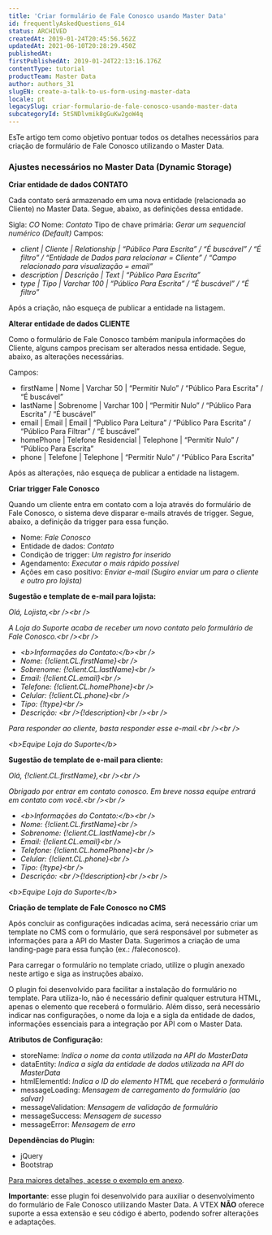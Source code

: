 ```yaml
---
title: 'Criar formulário de Fale Conosco usando Master Data'
id: frequentlyAskedQuestions_614
status: ARCHIVED
createdAt: 2019-01-24T20:45:56.562Z
updatedAt: 2021-06-10T20:28:29.450Z
publishedAt: 
firstPublishedAt: 2019-01-24T22:13:16.176Z
contentType: tutorial
productTeam: Master Data
author: authors_31
slugEN: create-a-talk-to-us-form-using-master-data
locale: pt
legacySlug: criar-formulario-de-fale-conosco-usando-master-data
subcategoryId: 5tSNDlvmik8gGuKw2goW4q
---
```


EsTe artigo tem como objetivo pontuar todos os detalhes necessários para criação de formulário de Fale Conosco utilizando o Master Data.

### Ajustes necessários no Master Data (Dynamic Storage)

**Criar entidade de dados CONTATO**

Cada contato será armazenado em uma nova entidade (relacionada ao Cliente) no Master Data. Segue, abaixo, as definições dessa entidade.

Sigla: _CO_
Nome: _Contato_
Tipo de chave primária: _Gerar um sequencial numérico (Default)_
Campos:

- _client | Cliente | Relationship | &#8220;Público Para Escrita&#8221; / &#8220;É buscável&#8221; / &#8220;É filtro&#8221; / &#8220;Entidade de Dados para relacionar = Cliente&#8221; / &#8220;Campo relacionado para visualização = email&#8221;_
- _description | Descrição | Text | &#8220;Público Para Escrita&#8221;_
- _type | Tipo | Varchar 100 | &#8220;Público Para Escrita&#8221; / &#8220;É buscável&#8221; / &#8220;É filtro&#8221;_

Após a criação, não esqueça de publicar a entidade na listagem.

**Alterar entidade de dados CLIENTE**

Como o formulário de Fale Conosco também manipula informações do Cliente, alguns campos precisam ser alterados nessa entidade. Segue, abaixo, as alterações necessárias.

Campos:

- firstName | Nome | Varchar 50 | &#8220;Permitir Nulo&#8221; / &#8220;Público Para Escrita&#8221; / &#8220;É buscável&#8221;
- lastName | Sobrenome | Varchar 100 | &#8220;Permitir Nulo&#8221; / &#8220;Público Para Escrita&#8221; / &#8220;É buscável&#8221;
- email | Email | Email | &#8220;Publico Para Leitura&#8221; / &#8220;Público Para Escrita&#8221; / &#8220;Público Para Filtrar&#8221; / &#8220;É buscável&#8221;
- homePhone | Telefone Residencial | Telephone | &#8220;Permitir Nulo&#8221; / &#8220;Público Para Escrita&#8221;
- phone | Telefone | Telephone | &#8220;Permitir Nulo&#8221; / &#8220;Público Para Escrita&#8221;

Após as alterações, não esqueça de publicar a entidade na listagem.

**Criar trigger Fale Conosco**

Quando um cliente entra em contato com a loja através do formulário de Fale Conosco, o sistema deve disparar e-mails através de trigger. Segue, abaixo, a definição da trigger para essa função.

- Nome: _Fale Conosco_
- Entidade de dados: _Contato_
- Condição de trigger: _Um registro for inserido_
- Agendamento: _Executar o mais rápido possível_
- Ações em caso positivo: _Enviar e-mail (Sugiro enviar um para o cliente e outro pro lojista)_

**Sugestão e template de e-mail para lojista:**

_Olá, Lojista,&lt;br /&gt;&lt;br /&gt;_

_A Loja do Suporte acaba de receber um novo contato pelo formulário de Fale Conosco.&lt;br /&gt;&lt;br /&gt;_

- _&lt;b&gt;Informações do Contato:&lt;/b&gt;&lt;br /&gt;_
- _Nome: {!client.CL.firstName}&lt;br /&gt;_
- _Sobrenome: {!client.CL.lastName}&lt;br /&gt;_
- _Email: {!client.CL.email}&lt;br /&gt;_
- _Telefone: {!client.CL.homePhone}&lt;br /&gt;_
- _Celular: {!client.CL.phone}&lt;br /&gt;_
- _Tipo: {!type}&lt;br /&gt;_
- _Descrição: &lt;br /&gt;{!description}&lt;br /&gt;&lt;br /&gt;_

_Para responder ao cliente, basta responder esse e-mail.&lt;br /&gt;&lt;br /&gt;_

_&lt;b&gt;Equipe Loja do Suporte&lt;/b&gt;_

**Sugestão de template de e-mail para cliente:**

_Olá, {!client.CL.firstName},&lt;br /&gt;&lt;br /&gt;_

_Obrigado por entrar em contato conosco. Em breve nossa equipe entrará em contato com você.&lt;br /&gt;&lt;br /&gt;_

- _&lt;b&gt;Informações do Contato:&lt;/b&gt;&lt;br /&gt;_
- _Nome: {!client.CL.firstName}&lt;br /&gt;_
- _Sobrenome: {!client.CL.lastName}&lt;br /&gt;_
- _Email: {!client.CL.email}&lt;br /&gt;_
- _Telefone: {!client.CL.homePhone}&lt;br /&gt;_
- _Celular: {!client.CL.phone}&lt;br /&gt;_
- _Tipo: {!type}&lt;br /&gt;_
- _Descrição: &lt;br /&gt;{!description}&lt;br /&gt;&lt;br /&gt;_

_&lt;b&gt;Equipe Loja do Suporte&lt;/b&gt;_

**Criação de template de Fale Conosco no CMS**

Após concluir as configurações indicadas acima, será necessário criar um template no CMS com o formulário, que será responsável por submeter as informações para a API do Master Data. Sugerimos a criação de uma landing-page para essa função (ex.: /faleconosco).

Para carregar o formulário no template criado, utilize o plugin anexado neste artigo e siga as instruções abaixo.

O plugin foi desenvolvido para facilitar a instalação do formulário no template. Para utiliza-lo, não é necessário definir qualquer estrutura HTML, apenas o elemento que receberá o formulário. Além disso, será necessário indicar nas configurações, o nome da loja e a sigla da entidade de dados, informações essenciais para a integração por API com o Master Data.

**Atributos de Configuração:**

- storeName: _Indica o nome da conta utilizada na API do MasterData_
- dataEntity: _Indica a sigla da entidade de dados utilizada na API do MasterData_
- htmlElementId: _Indica o ID do elemento HTML que receberá o formulário_
- messageLoading: _Mensagem de carregamento do formulário (ao salvar)_
- messageValidation: _Mensagem de validação de formulário_
- messageSuccess: _Mensagem de sucesso_
- messageError: _Mensagem de erro_

**Dependências do Plugin:**

- jQuery
- Bootstrap

[Para maiores detalhes, acesse o exemplo em anexo](https://assets.ctfassets.net/alneenqid6w5/6vHFk9dnVeUoqICKGiSqqC/70f380832091ceaae3576a82f56a87d5/contactMasterData.zip "Para maiores detalhes, acesse o exemplo em anexo").

**Importante**: esse plugin foi desenvolvido para auxiliar o desenvolvimento do formulário de Fale Conosco utilizando Master Data. A VTEX **NÃO** oferece suporte a essa extensão e seu código é aberto, podendo sofrer alterações e adaptações.
